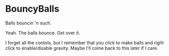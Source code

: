 BouncyBalls
===========
Balls bouncin 'n such.

Yeah. The balls bounce. Get over it.

I forget all the contols, but I remember that you click to make balls and right click to enable/disable gravity. Maybe I'll come back to this later if I care.
